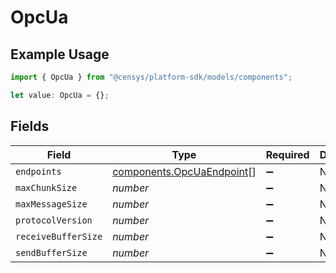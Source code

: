 # OpcUa

## Example Usage

```typescript
import { OpcUa } from "@censys/platform-sdk/models/components";

let value: OpcUa = {};
```

## Fields

| Field                                                                  | Type                                                                   | Required                                                               | Description                                                            |
| ---------------------------------------------------------------------- | ---------------------------------------------------------------------- | ---------------------------------------------------------------------- | ---------------------------------------------------------------------- |
| `endpoints`                                                            | [components.OpcUaEndpoint](../../models/components/opcuaendpoint.md)[] | :heavy_minus_sign:                                                     | N/A                                                                    |
| `maxChunkSize`                                                         | *number*                                                               | :heavy_minus_sign:                                                     | N/A                                                                    |
| `maxMessageSize`                                                       | *number*                                                               | :heavy_minus_sign:                                                     | N/A                                                                    |
| `protocolVersion`                                                      | *number*                                                               | :heavy_minus_sign:                                                     | N/A                                                                    |
| `receiveBufferSize`                                                    | *number*                                                               | :heavy_minus_sign:                                                     | N/A                                                                    |
| `sendBufferSize`                                                       | *number*                                                               | :heavy_minus_sign:                                                     | N/A                                                                    |